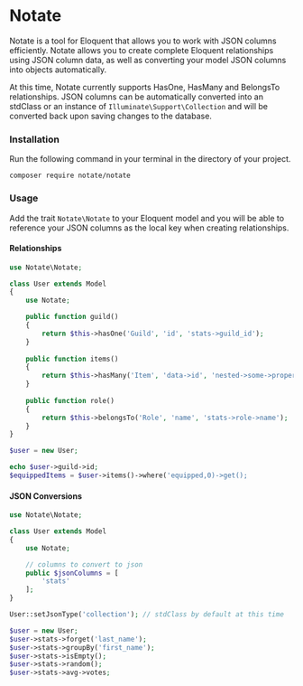 # Notate

Notate is a tool for Eloquent that allows you to work with JSON columns efficiently. Notate allows you to create complete Eloquent relationships using JSON column data, as well as converting your model JSON columns into objects automatically.

At this time, Notate currently supports HasOne, HasMany and BelongsTo relationships. JSON columns can be automatically converted into an stdClass or an instance of `Illuminate\Support\Collection` and will be converted back upon saving changes to the database.

### Installation

Run the following command in your terminal in the directory of your project.

```
composer require notate/notate
```

### Usage

Add the trait `Notate\Notate` to your Eloquent model and you will be able to reference your JSON columns as the local key when creating relationships.

#### Relationships

```php
use Notate\Notate;

class User extends Model
{
    use Notate;

    public function guild()
    {
        return $this->hasOne('Guild', 'id', 'stats->guild_id');
    }
    
    public function items()
    {
        return $this->hasMany('Item', 'data->id', 'nested->some->property');
    }
    
    public function role()
    {
        return $this->belongsTo('Role', 'name', 'stats->role->name');
    }
}
```

```php
$user = new User;

echo $user->guild->id;
$equippedItems = $user->items()->where('equipped,0)->get();
```

#### JSON Conversions

```php
use Notate\Notate;

class User extends Model
{
    use Notate;

    // columns to convert to json
    public $jsonColumns = [
        'stats'
    ];
}
```

```php
User::setJsonType('collection'); // stdClass by default at this time

$user = new User;
$user->stats->forget('last_name');
$user->stats->groupBy('first_name');
$user->stats->isEmpty();
$user->stats->random();
$user->stats->avg->votes;
```